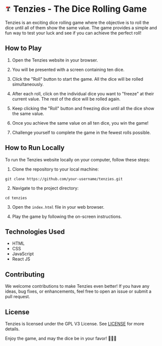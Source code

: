 # <img src="favico.jpg" alt="drawing" width="20"/> Tenzies - The Dice Rolling Game


Tenzies is an exciting dice rolling game where the objective is to roll the dice until all of them show the same value. The game provides a simple and fun way to test your luck and see if you can achieve the perfect roll!

## How to Play

1. Open the Tenzies website in your browser.

2. You will be presented with a screen containing ten dice.

3. Click the "Roll" button to start the game. All the dice will be rolled simultaneously.

4. After each roll, click on the individual dice you want to "freeze" at their current value. The rest of the dice will be rolled again.

5. Keep clicking the "Roll" button and freezing dice until all the dice show the same value.

6. Once you achieve the same value on all ten dice, you win the game!

7. Challenge yourself to complete the game in the fewest rolls possible.

## How to Run Locally

To run the Tenzies website locally on your computer, follow these steps:

1. Clone the repository to your local machine:

```git clone https://github.com/your-username/tenzies.git```

2. Navigate to the project directory:

```cd tenzies```


3. Open the `index.html` file in your web browser.

4. Play the game by following the on-screen instructions.

## Technologies Used

- HTML
- CSS
- JavaScript
- React JS

## Contributing

We welcome contributions to make Tenzies even better! If you have any ideas, bug fixes, or enhancements, feel free to open an issue or submit a pull request.

## License

Tenzies is licensed under the GPL V3 License. See [LICENSE](LICENSE.md) for more details.

Enjoy the game, and may the dice be in your favor! 🎲🎲🎲




